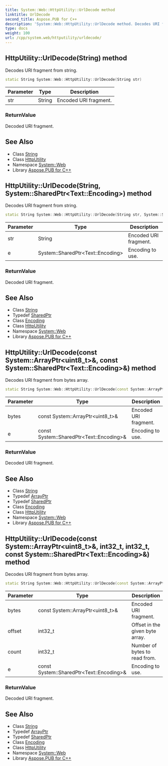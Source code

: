 ```yaml
---
title: System::Web::HttpUtility::UrlDecode method
linktitle: UrlDecode
second_title: Aspose.PUB for C++
description: 'System::Web::HttpUtility::UrlDecode method. Decodes URI fragment from string in C++.'
type: docs
weight: 100
url: /cpp/system.web/httputility/urldecode/
---
```

## HttpUtility::UrlDecode(String) method


Decodes URI fragment from string.

```cpp
static String System::Web::HttpUtility::UrlDecode(String str)
```


| Parameter | Type | Description |
| --- | --- | --- |
| str | String | Encoded URI fragment. |

### ReturnValue

Decoded URI fragment.

## See Also

* Class [String](../../../system/string/)
* Class [HttpUtility](../)
* Namespace [System::Web](../../)
* Library [Aspose.PUB for C++](../../../)
## HttpUtility::UrlDecode(String, System::SharedPtr\<Text::Encoding\>) method


Decodes URI fragment from string.

```cpp
static String System::Web::HttpUtility::UrlDecode(String str, System::SharedPtr<Text::Encoding> e)
```


| Parameter | Type | Description |
| --- | --- | --- |
| str | String | Encoded URI fragment. |
| e | System::SharedPtr\<Text::Encoding\> | Encoding to use. |

### ReturnValue

Decoded URI fragment.

## See Also

* Class [String](../../../system/string/)
* Typedef [SharedPtr](../../../system/sharedptr/)
* Class [Encoding](../../../system.text/encoding/)
* Class [HttpUtility](../)
* Namespace [System::Web](../../)
* Library [Aspose.PUB for C++](../../../)
## HttpUtility::UrlDecode(const System::ArrayPtr\<uint8_t\>\&, const System::SharedPtr\<Text::Encoding\>\&) method


Decodes URI fragment from bytes array.

```cpp
static String System::Web::HttpUtility::UrlDecode(const System::ArrayPtr<uint8_t> &bytes, const System::SharedPtr<Text::Encoding> &e)
```


| Parameter | Type | Description |
| --- | --- | --- |
| bytes | const System::ArrayPtr\<uint8_t\>\& | Encoded URI fragment. |
| e | const System::SharedPtr\<Text::Encoding\>\& | Encoding to use. |

### ReturnValue

Decoded URI fragment.

## See Also

* Class [String](../../../system/string/)
* Typedef [ArrayPtr](../../../system/arrayptr/)
* Typedef [SharedPtr](../../../system/sharedptr/)
* Class [Encoding](../../../system.text/encoding/)
* Class [HttpUtility](../)
* Namespace [System::Web](../../)
* Library [Aspose.PUB for C++](../../../)
## HttpUtility::UrlDecode(const System::ArrayPtr\<uint8_t\>\&, int32_t, int32_t, const System::SharedPtr\<Text::Encoding\>\&) method


Decodes URI fragment from bytes array.

```cpp
static String System::Web::HttpUtility::UrlDecode(const System::ArrayPtr<uint8_t> &bytes, int32_t offset, int32_t count, const System::SharedPtr<Text::Encoding> &e)
```


| Parameter | Type | Description |
| --- | --- | --- |
| bytes | const System::ArrayPtr\<uint8_t\>\& | Encoded URI fragment. |
| offset | int32_t | Offset in the given byte array. |
| count | int32_t | Number of bytes to read from. |
| e | const System::SharedPtr\<Text::Encoding\>\& | Encoding to use. |

### ReturnValue

Decoded URI fragment.

## See Also

* Class [String](../../../system/string/)
* Typedef [ArrayPtr](../../../system/arrayptr/)
* Typedef [SharedPtr](../../../system/sharedptr/)
* Class [Encoding](../../../system.text/encoding/)
* Class [HttpUtility](../)
* Namespace [System::Web](../../)
* Library [Aspose.PUB for C++](../../../)
